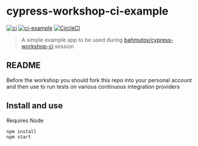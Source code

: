 # cypress-workshop-ci-example  
[![ci](https://github.com/abalabushko/cypress-workshop-ci-example/actions/workflows/ci.yml/badge.svg?branch=main&event=push)](https://github.com/abalabushko/cypress-workshop-ci-example/actions/workflows/ci.yml) [![ci-example](https://img.shields.io/endpoint?url=https://dashboard.cypress.io/badge/count/zapci2/main&style=flat&logo=cypress)](https://dashboard.cypress.io/projects/zapci2/runs) [![CircleCI](https://dl.circleci.com/status-badge/img/gh/abalabushko/cypress-workshop-ci-example/tree/main.svg?style=svg)](https://dl.circleci.com/status-badge/redirect/gh/abalabushko/cypress-workshop-ci-example/tree/main)
> A simple example app to be used during [bahmutov/cypress-workshop-ci](https://github.com/bahmutov/cypress-workshop-ci) session

## README

Before the workshop you should fork this repo into your personal account and then use to run tests on various continuous integration providers

## Install and use

Requires Node

```
npm install
npm start
```
